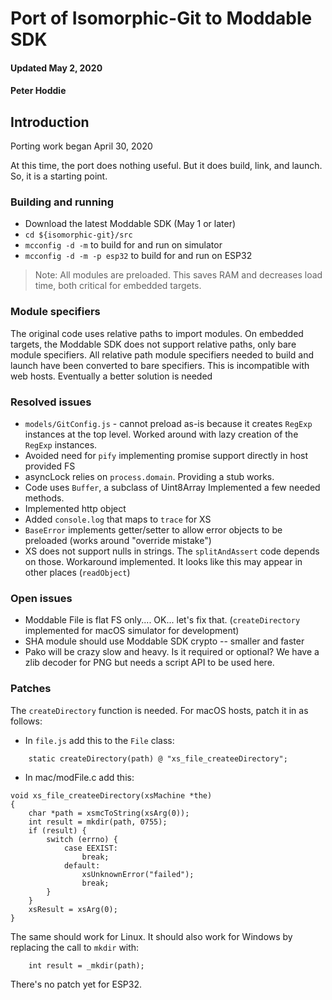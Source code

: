 # Port of Isomorphic-Git to Moddable SDK
#### Updated May 2, 2020
#### Peter Hoddie

## Introduction

Porting work began April 30, 2020

At this time, the port does nothing useful. But it does build, link, and launch. So, it is a starting point.

### Building and running

- Download the latest Moddable SDK (May 1 or later)
- `cd ${isomorphic-git}/src`
- `mcconfig -d -m` to build for and run on simulator
- `mcconfig -d -m -p esp32` to build for and run on ESP32

> Note: All modules are preloaded. This saves RAM and decreases load time, both critical for embedded targets.

### Module specifiers

The original code uses relative paths to import modules. On embedded targets, the Moddable SDK does not support relative paths, only bare module specifiers. All relative path module specifiers needed to build and launch have been converted to bare specifiers. This is incompatible with web hosts. Eventually a better solution is needed

### Resolved issues

- `models/GitConfig.js` - cannot preload as-is because it creates `RegExp` instances at the top level. Worked around with lazy creation of the `RegExp` instances.
- Avoided need for `pify`  implementing promise support directly in host provided FS
- asyncLock relies on `process.domain`. Providing a stub works.
- Code uses `Buffer`, a subclass of Uint8Array Implemented a few needed methods.
- Implemented http object
- Added `console.log` that maps to `trace` for XS
- `BaseError` implements getter/setter to allow error objects to be preloaded (works around "override mistake")
- XS does not support nulls in strings. The `splitAndAssert` code depends on those. Workaround implemented. It looks like this may appear in other places (`readObject`)

### Open issues 

- Moddable File is flat FS only.... OK... let's fix that. (`createDirectory` implemented for macOS simulator for development)
- SHA module should use Moddable SDK crypto -- smaller and faster
- Pako will be crazy slow and heavy. Is it required or optional? We have a zlib decoder for PNG but needs a script API to be used here.

### Patches

The `createDirectory` function is needed. For macOS hosts, patch it in as follows:

- In `file.js` add this to the `File` class:

```
	static createDirectory(path) @ "xs_file_createeDirectory";
```
- In mac/modFile.c add this:

```
void xs_file_createeDirectory(xsMachine *the)
{
	char *path = xsmcToString(xsArg(0));
	int result = mkdir(path, 0755);
	if (result) {
		switch (errno) {
			case EEXIST:
				break;
			default:
				xsUnknownError("failed");
				break;
		}
	}
	xsResult = xsArg(0);
}
```

The same should work for Linux. It should also work for Windows by replacing the call to `mkdir` with:

```
	int result = _mkdir(path);
```

There's no patch yet for ESP32.
